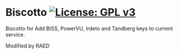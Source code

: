 Biscotto [![License: GPL v3](https://img.shields.io/badge/License-GPLv3-blue.svg)](https://www.gnu.org/licenses/gpl-3.0)
========
Biscotto for Add BISS, PowerVU, Irdeto and Tandberg keys to current service.

Modified by RAED
